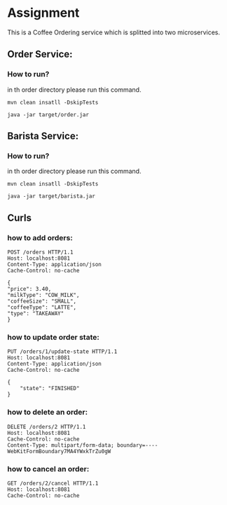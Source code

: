 # Assignment

This is a Coffee Ordering service which is splitted into two microservices.


## Order Service:
### How to run?
in th order directory please run this command.
```shell
mvn clean insatll -DskipTests

java -jar target/order.jar
```
## Barista Service:
### How to run?
in th order directory please run this command.
```shell
mvn clean insatll -DskipTests

java -jar target/barista.jar
```
## Curls
### how to add orders:
```text
POST /orders HTTP/1.1
Host: localhost:8081
Content-Type: application/json
Cache-Control: no-cache

{
"price": 3.40,
"milkType": "COW_MILK",
"coffeeSize": "SMALL",
"coffeeType": "LATTE",
"type": "TAKEAWAY"
}
```
### how to update order state:
```text
PUT /orders/1/update-state HTTP/1.1
Host: localhost:8081
Content-Type: application/json
Cache-Control: no-cache

{
	"state": "FINISHED"
}
```
### how to delete an order:
```text
DELETE /orders/2 HTTP/1.1
Host: localhost:8081
Cache-Control: no-cache
Content-Type: multipart/form-data; boundary=----WebKitFormBoundary7MA4YWxkTrZu0gW
```
### how to cancel an order:
```text
GET /orders/2/cancel HTTP/1.1
Host: localhost:8081
Cache-Control: no-cache
```
